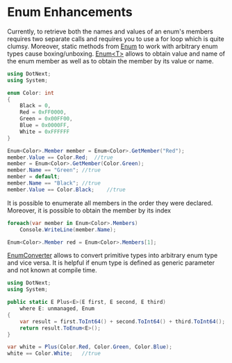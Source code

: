 Enum Enhancements
====
Currently, to retrieve both the names and values of an enum's members requires two separate calls and requires you to use a for loop which is quite clumsy. Moreover, static methods from [Enum](https://docs.microsoft.com/en-us/dotnet/api/system.enum) to work with arbitrary enum types cause boxing/unboxing. [Enum&lt;T&gt;](../../api/DotNext.Enum-1.yml) allows to obtain value and name of the enum member as well as to obtain the member by its value or name.

```csharp
using DotNext;
using System;

enum Color: int
{
    Black = 0,
    Red = 0xFF0000,
    Green = 0x00FF00,
    Blue = 0x0000FF,
    White = 0xFFFFFF
}

Enum<Color>.Member member = Enum<Color>.GetMember("Red");
member.Value == Color.Red;  //true
member = Enum<Color>.GetMember(Color.Green);
member.Name == "Green"; //true
member = default;
member.Name == "Black"; //true
member.Value == Color.Black;    //true
```

It is possible to enumerate all members in the order they were declared. Moreover, it is possible to obtain the member by its index

```csharp
foreach(var member in Enum<Color>.Members)
    Console.WriteLine(member.Name);

Enum<Color>.Member red = Enum<Color>.Members[1];
```

[EnumConverter](../../api/DotNext.Enum-1.yml) allows to convert primitive types into arbitrary enum type and vice versa. It is helpful if enum type is defined as generic parameter and not known at compile time.

```csharp
using DotNext;
using System;

public static E Plus<E>(E first, E second, E third) 
    where E: unmanaged, Enum
{
    var result = first.ToInt64() + second.ToInt64() + third.ToInt64();
    return result.ToEnum<E>();
}

var white = Plus(Color.Red, Color.Green, Color.Blue);
white == Color.White;   //true
```